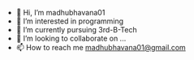 - 👋 Hi, I’m madhubhavana01
- 👀 I’m interested in programming
- 🌱 I’m currently pursuing 3rd-B-Tech
- 💞️ I’m looking to collaborate on ...
- 📫 How to reach me madhubhavana01@gmail.com

<!---
madhubhavana01/madhubhavana01 is a ✨ special ✨ repository because its `README.md` (this file) appears on your GitHub profile.
You can click the Preview link to take a look at your changes.
--->

